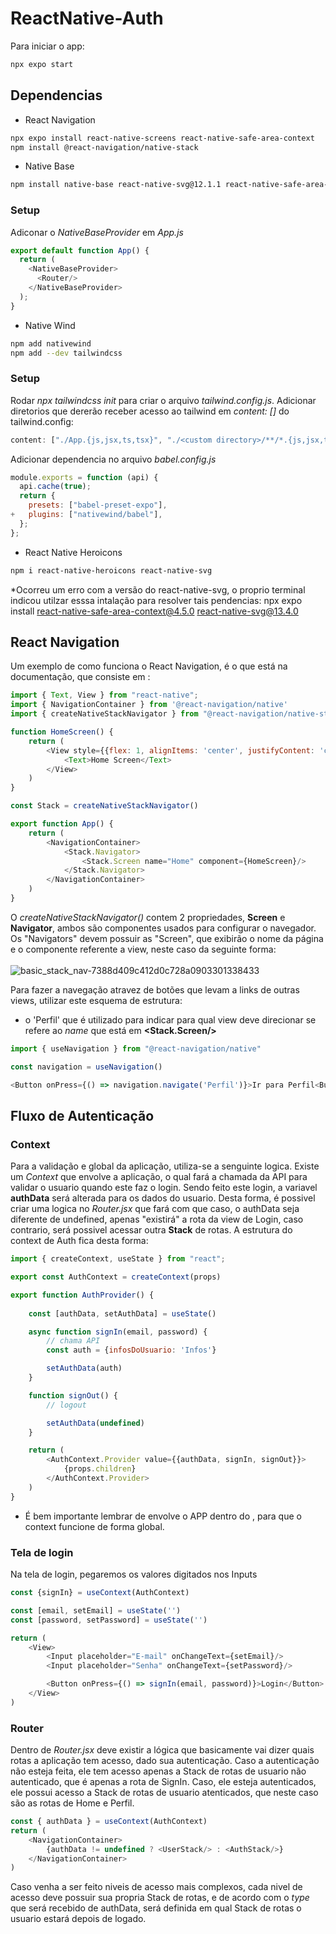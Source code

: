 # ReactNative-Auth

Para iniciar o app:
```bash
npx expo start
```
## Dependencias

- React Navigation
```bash
npx expo install react-native-screens react-native-safe-area-context
npm install @react-navigation/native-stack
```

- Native Base
```bash
npm install native-base react-native-svg@12.1.1 react-native-safe-area-context@3.3.2
```
### Setup
Adiconar o *NativeBaseProvider* em *App.js*
```JavaScript
export default function App() {
  return (
    <NativeBaseProvider>
      <Router/>
    </NativeBaseProvider>
  );
}
```
- Native Wind
```bash
npm add nativewind
npm add --dev tailwindcss
```
### Setup
Rodar *npx tailwindcss init* para criar o arquivo *tailwind.config.js*.
Adicionar diretorios que dererão receber acesso ao tailwind em *content: []* do tailwind.config:
```JavaScript
content: ["./App.{js,jsx,ts,tsx}", "./<custom directory>/**/*.{js,jsx,ts,tsx}"],
``` 

Adicionar dependencia no arquivo *babel.config.js*
```JavaScript
module.exports = function (api) {
  api.cache(true);
  return {
    presets: ["babel-preset-expo"],
+   plugins: ["nativewind/babel"],
  };
};
```

- React Native Heroicons
```bash
npm i react-native-heroicons react-native-svg
```
*Ocorreu um erro com a versão do react-native-svg, o proprio terminal indicou utilzar esssa intalação para resolver tais pendencias: npx expo install react-native-safe-area-context@4.5.0 react-native-svg@13.4.0

## React Navigation
Um exemplo de como funciona o React Navigation, é o que está na documentação, que consiste em :
```JavaScript
import { Text, View } from "react-native";
import { NavigationContainer } from '@react-navigation/native'
import { createNativeStackNavigator } from "@react-navigation/native-stack";

function HomeScreen() {
    return (
        <View style={{flex: 1, alignItems: 'center', justifyContent: 'center'}}>
            <Text>Home Screen</Text>
        </View>
    )
}

const Stack = createNativeStackNavigator()

export function App() {
    return (
        <NavigationContainer>
            <Stack.Navigator>
                <Stack.Screen name="Home" component={HomeScreen}/>
            </Stack.Navigator>
        </NavigationContainer>
    )
}
```

O *createNativeStackNavigator()* contem 2 propriedades, **Screen** e **Navigator**, ambos são componentes usados para configurar o navegador. Os "Navigators" devem possuir as "Screen", que exibirão o nome da página e o componente referente a view, neste caso da seguinte forma:
<br/>
<br/>
![basic_stack_nav-7388d409c412d0c728a0903301338433](https://user-images.githubusercontent.com/90003046/233174819-459c6943-0cce-47e7-9f60-0565736695d3.png)

Para fazer a navegação atravez de botões que levam a links de outras views, utilizar este esquema de estrutura:
- o 'Perfil' que é utilizado para indicar para qual view deve direcionar se refere ao *name* que está em **<Stack.Screen/>**
```JavaScript
import { useNavigation } from "@react-navigation/native"

const navigation = useNavigation()

<Button onPress={() => navigation.navigate('Perfil')}>Ir para Perfil<Button>
```
## Fluxo de Autenticação
### Context
Para a validação e global da aplicação, utiliza-se a senguinte logica. Existe um *Context* que envolve a aplicação, o qual fará a chamada da API para validar o usuario quando este faz o login. Sendo feito este login, a variavel **authData** será alterada para os dados do usuario. Desta forma, é possivel criar uma logica no *Router.jsx* que fará com que caso, o authData seja diferente de undefined, apenas "existirá" a rota da view de Login, caso contrario, será possivel acessar outra **Stack** de rotas.
A estrutura do context de Auth fica desta forma:
```JavaScript
import { createContext, useState } from "react";

export const AuthContext = createContext(props)

export function AuthProvider() {
    
    const [authData, setAuthData] = useState()

    async function signIn(email, password) {
        // chama API
        const auth = {infosDoUsuario: 'Infos'}

        setAuthData(auth)
    }

    function signOut() {
        // logout

        setAuthData(undefined)
    }

    return (
        <AuthContext.Provider value={{authData, signIn, signOut}}>
            {props.children}
        </AuthContext.Provider>
    )
}
```
* É bem importante lembrar de envolve o APP dentro do **<AuthProvider/>**, para que o context funcione de forma global.
### Tela de login
Na tela de login, pegaremos os valores digitados nos Inputs
```JavaScript
const {signIn} = useContext(AuthContext)

const [email, setEmail] = useState('')
const [password, setPassword] = useState('')

return (
    <View>
        <Input placeholder="E-mail" onChangeText={setEmail}/>
        <Input placeholder="Senha" onChangeText={setPassword}/>

        <Button onPress={() => signIn(email, password)}>Login</Button>
    </View>
)
```
### Router
Dentro de *Router.jsx* deve existir a lógica que basicamente vai dizer quais rotas a aplicação tem acesso, dado sua autenticação. Caso a autenticação não esteja feita, ele tem acesso apenas a Stack de rotas de usuario não autenticado, que é apenas a rota de SignIn. Caso, ele esteja autenticados, ele possui acesso a Stack de rotas de usuario atenticados, que neste caso são as rotas de Home e Perfil.
```JavaScript
const { authData } = useContext(AuthContext)
return (
    <NavigationContainer>
        {authData != undefined ? <UserStack/> : <AuthStack/>}
    </NavigationContainer>
)
```
Caso venha a ser feito niveis de acesso mais complexos, cada nivel de acesso deve possuir sua propria Stack de rotas, e de acordo com o *type* que será recebido de authData, será definida em qual Stack de rotas o usuario estará depois de logado.
